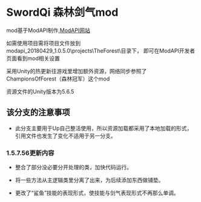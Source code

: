 # SwordQi  森林剑气mod

mod基于ModAPI制作,[ModAPI网站](https://modapi.survivetheforest.net/)

如需使用项目需将项目文件放到modapi_20180429_1.0.5.0\projects\TheForest\目录下， 即可在ModAPI开发者页面看到mod相关设置

采用Unity的热更新往游戏里增加额外资源，网络同步参照了
ChampionsOfForest（森林冠军）这个mod

资源文件的Unity版本为5.6.5

## 该分支的注意事项

- 此分支主要用于Up自己整活使用，所以资源加载都采用了本地加载的形式，引用文件也发生了变化不适用于另一分支。

### 1.5.7.56更新内容

- 整合了部分没必要分开处理的类，加快代码运行。

- 将一些方法从主逻辑类里分离了出来，为后续添加东西做铺垫。

- 更改了“鲨鱼”技能的表现形式，使技能与剑气表现形式不再那么单调。
